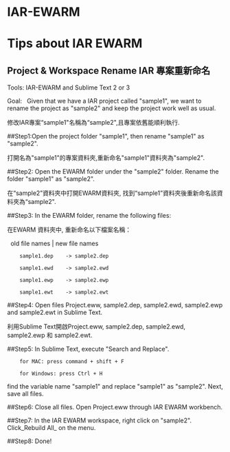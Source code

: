 # IAR-EWARM

Tips about IAR EWARM
==========================


Project & Workspace Rename IAR 專案重新命名
-----------------------------------------

Tools:  IAR-EWARM and Sublime Text 2 or 3


Goal:   Given that we have a IAR project called "sample1", we want to rename the project as "sample2" and keep the project work well as usual.  


修改IAR專案“sample1"名稱為“sample2",且專案依舊能順利執行.  

##Step1:Open the project folder "sample1", then rename "sample1" as "sample2".  


打開名為"sample1"的專案資料夾,重新命名"sample1"資料夾為"sample2".  

##Step2: Open the EWARM folder under the "sample2" folder. Rename the folder "sample1" as "sample2".  


在“sample2”資料夾中打開EWARM資料夾, 找到“sample1”資料夾後重新命名該資料夾為“sample2".  
        
##Step3: In the EWARM folder, rename the following files:
        

在EWARM 資料夾中, 重新命名以下檔案名稱：
        
        old file names  | new file names
        
        sample1.dep    -> sample2.dep
        
        sample1.ewd    -> sample2.ewd
        
        sample1.ewp    -> sample2.ewp
        
        sample1.ewt    -> sample2.ewt
        
##Step4:  Open files Project.eww, sample2.dep, sample2.ewd, sample2.ewp and sample2.ewt in Sublime Text.  


利用Sublime Text開啟Project.eww, sample2.dep, sample2.ewd, sample2.ewp 和 sample2.ewt.
        
        
##Step5:  In Sublime Text, execute "Search and Replace".

        for MAC: press command + shift + F
        
        for Windows: press Ctrl + H  
        
        
find the variable name "sample1" and replace "sample1" as "sample2". Next, save all files.  

##Step6:  Close all files. Open Project.eww through IAR EWARM workbench.  

##Step7:  In the IAR EWARM workspace, right click on "sample2". Click_Rebuild All_ on the menu.  

##Step8:  Done!
        
        
        
        
        
